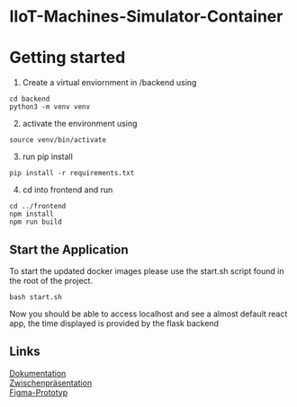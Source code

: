 # IIoT-Machines-Simulator-Container

# Getting started

1. Create a virtual enviornment in /backend
   using

```
cd backend
python3 -m venv venv
```

2. activate the environment using

```
source venv/bin/activate
```

3. run pip install

```
pip install -r requirements.txt
```

4. cd into frontend and run

```
cd ../frontend
npm install
npm run build
```

## Start the Application

To start the updated docker images please use the start.sh script found in the root of the project.

```
bash start.sh
```

Now you should be able to access localhost and see a almost default react app, the time displayed is provided by the flask backend

## Links

[Dokumentation](https://1drv.ms/w/s!ArSpht_ylea5gtojCA0xuxnLwjGezA?e=OemQSR) \
[Zwischenpräsentation](https://1drv.ms/p/s!ArSpht_ylea5gtoniz53YU4JZscPyg?e=0rGWFA) \
[Figma-Prototyp](https://www.figma.com/file/F5FVOZLBPZQf3Kl5RMDlkJ/HMI-Prototyp?node-id=0%3A1&t=7RfpV0oQdLpqFMub-1)

